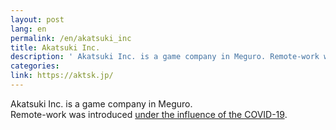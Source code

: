 ```yaml
---
layout: post
lang: en
permalink: /en/akatsuki_inc
title: Akatsuki Inc.
description: ' Akatsuki Inc. is a game company in Meguro. Remote-work was introduced under the influence of the COVID-19. '
categories: 
link: https://aktsk.jp/
---
```


<p>Akatsuki Inc. is a game company in Meguro.<br />Remote-work was introduced <a href="https://aktsk.jp/press/23893/">under the influence of the COVID-19</a>.</p>
